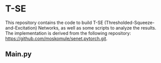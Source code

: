 # T-SE
This repository contains the code to build T-SE (Thresholded-Squeeze-and-Excitation) Networks, as well as some scripts to analyze the results. The implementation is derived from the following repository: https://github.com/moskomule/senet.pytorch.git.

Main.py
-------


